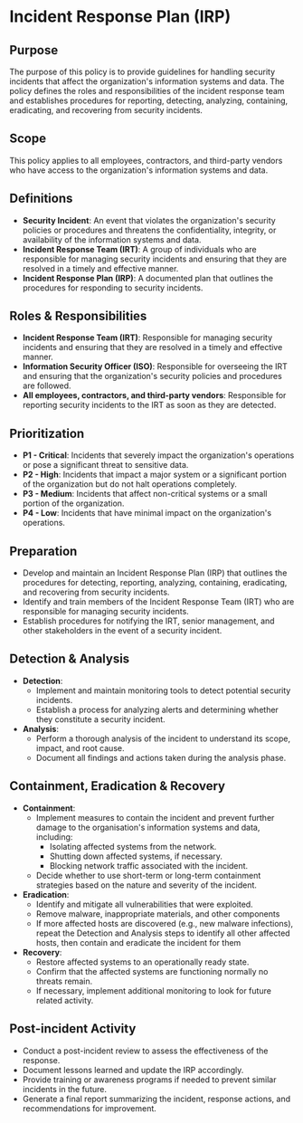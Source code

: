 # Incident Response Plan (IRP)

## Purpose
The purpose of this policy is to provide guidelines for handling security incidents that affect the organization's information systems and data. The policy defines the roles and responsibilities of the incident response team and establishes procedures for reporting, detecting, analyzing, containing, eradicating, and recovering from security incidents.

## Scope
This policy applies to all employees, contractors, and third-party vendors who have access to the organization's information systems and data.

## Definitions

- **Security Incident**: An event that violates the organization's security policies or procedures and threatens the confidentiality, integrity, or availability of the information systems and data.
- **Incident Response Team (IRT)**: A group of individuals who are responsible for managing security incidents and ensuring that they are resolved in a timely and effective manner.
- **Incident Response Plan (IRP)**: A documented plan that outlines the procedures for responding to security incidents.

## Roles & Responsibilities

- **Incident Response Team (IRT)**: Responsible for managing security incidents and ensuring that they are resolved in a timely and effective manner.
- **Information Security Officer (ISO)**: Responsible for overseeing the IRT and ensuring that the organization's security policies and procedures are followed.
- **All employees, contractors, and third-party vendors**: Responsible for reporting security incidents to the IRT as soon as they are detected.

## Prioritization

- **P1 - Critical**: Incidents that severely impact the organization's operations or pose a significant threat to sensitive data.
- **P2 - High**: Incidents that impact a major system or a significant portion of the organization but do not halt operations completely.
- **P3 - Medium**: Incidents that affect non-critical systems or a small portion of the organization.
- **P4 - Low**: Incidents that have minimal impact on the organization's operations.

## Preparation

- Develop and maintain an Incident Response Plan (IRP) that outlines the procedures for detecting, reporting, analyzing, containing, eradicating, and recovering from security incidents.
- Identify and train members of the Incident Response Team (IRT) who are responsible for managing security incidents.
- Establish procedures for notifying the IRT, senior management, and other stakeholders in the event of a security incident.

## Detection & Analysis

- **Detection**:
  - Implement and maintain monitoring tools to detect potential security incidents.
  - Establish a process for analyzing alerts and determining whether they constitute a security incident.
- **Analysis**:
  - Perform a thorough analysis of the incident to understand its scope, impact, and root cause.
  - Document all findings and actions taken during the analysis phase.

## Containment, Eradication & Recovery

- **Containment**:
  - Implement measures to contain the incident and prevent further damage to the organisation's information systems and data, including:
    * Isolating affected systems from the network.
    * Shutting down affected systems, if necessary.
    * Blocking network traffic associated with the incident.
  - Decide whether to use short-term or long-term containment strategies based on the nature and severity of the incident.
- **Eradication**:
  - Identify and mitigate all vulnerabilities that were exploited.
  - Remove malware, inappropriate materials, and other components
  - If more affected hosts are discovered (e.g., new malware infections), repeat the Detection and Analysis steps to identify all other affected hosts, then contain and eradicate the incident for them
- **Recovery**:
  - Restore affected systems to an operationally ready state.
  - Confirm that the affected systems are functioning normally no threats remain.
  - If necessary, implement additional monitoring to look for future related activity.

## Post-incident Activity

- Conduct a post-incident review to assess the effectiveness of the response.
- Document lessons learned and update the IRP accordingly.
- Provide training or awareness programs if needed to prevent similar incidents in the future.
- Generate a final report summarizing the incident, response actions, and recommendations for improvement.
